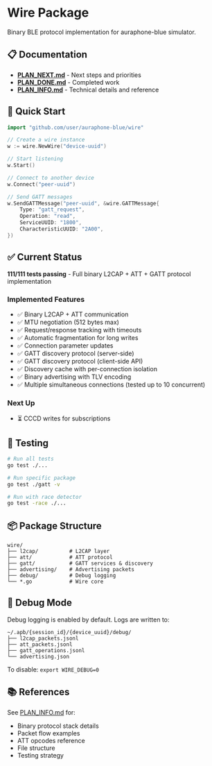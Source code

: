 # Wire Package

Binary BLE protocol implementation for auraphone-blue simulator.

## 📋 Documentation

- **[PLAN_NEXT.md](PLAN_NEXT.md)** - Next steps and priorities
- **[PLAN_DONE.md](PLAN_DONE.md)** - Completed work
- **[PLAN_INFO.md](PLAN_INFO.md)** - Technical details and reference

## 🚀 Quick Start

```go
import "github.com/user/auraphone-blue/wire"

// Create a wire instance
w := wire.NewWire("device-uuid")

// Start listening
w.Start()

// Connect to another device
w.Connect("peer-uuid")

// Send GATT messages
w.SendGATTMessage("peer-uuid", &wire.GATTMessage{
    Type: "gatt_request",
    Operation: "read",
    ServiceUUID: "1800",
    CharacteristicUUID: "2A00",
})
```

## ✅ Current Status

**111/111 tests passing** - Full binary L2CAP + ATT + GATT protocol implementation

### Implemented Features
- ✅ Binary L2CAP + ATT communication
- ✅ MTU negotiation (512 bytes max)
- ✅ Request/response tracking with timeouts
- ✅ Automatic fragmentation for long writes
- ✅ Connection parameter updates
- ✅ GATT discovery protocol (server-side)
- ✅ GATT discovery protocol (client-side API)
- ✅ Discovery cache with per-connection isolation
- ✅ Binary advertising with TLV encoding
- ✅ Multiple simultaneous connections (tested up to 10 concurrent)

### Next Up
- ⏳ CCCD writes for subscriptions

## 🧪 Testing

```bash
# Run all tests
go test ./...

# Run specific package
go test ./gatt -v

# Run with race detector
go test -race ./...
```

## 📦 Package Structure

```
wire/
├── l2cap/          # L2CAP layer
├── att/            # ATT protocol
├── gatt/           # GATT services & discovery
├── advertising/    # Advertising packets
├── debug/          # Debug logging
└── *.go            # Wire core
```

## 🐛 Debug Mode

Debug logging is enabled by default. Logs are written to:
```
~/.apb/{session_id}/{device_uuid}/debug/
├── l2cap_packets.jsonl
├── att_packets.jsonl
├── gatt_operations.jsonl
└── advertising.json
```

To disable: `export WIRE_DEBUG=0`

## 📚 References

See [PLAN_INFO.md](PLAN_INFO.md) for:
- Binary protocol stack details
- Packet flow examples
- ATT opcodes reference
- File structure
- Testing strategy
